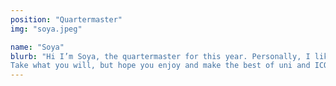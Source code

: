 ```yaml
---
position: "Quartermaster"
img: "soya.jpeg"

name: "Soya"
blurb: "Hi I’m Soya, the quartermaster for this year. Personally, I like to live life by following the “carpe diem” principle, literally meaning “seize the day” - enjoy life while we can.  
Take what you will, but hope you enjoy and make the best of uni and ICOC!"
---
```

